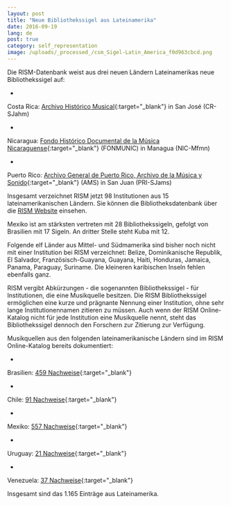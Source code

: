 ```yaml
---
layout: post
title: "Neue Bibliothekssigel aus Lateinamerika"
date: 2016-09-19
lang: de
post: true
category: self_representation
image: /uploads/_processed_/csm_Sigel-Latin_America_f0d963cbcd.png
---
```



Die RISM-Datenbank weist aus drei neuen Ländern Lateinamerikas neue Bibliothekssigel auf:

-

Costa Rica: [Archivo Histórico Musical](http://archivomusical.ucr.ac.cr/){:target="_blank"} in San José (CR-SJahm)


-

Nicaragua: [Fondo Histórico Documental de la Música Nicaraguense](http://ihnca.edu.ni/){:target="_blank"} (FONMUNIC) in Managua (NIC-Mfmn)


-

Puerto Rico: [Archivo General de Puerto Rico, Archivo de la Música y Sonido](http://www.icp.gobierno.pr/programas/archivo-general-de-puerto-rico){:target="_blank"} (AMS) in San Juan (PRI-SJams)



Insgesamt verzeichnet RISM jetzt 98 Institutionen aus 15 lateinamerikanischen Ländern. Sie können die Bibliotheksdatenbank über die [RISM Website](/de/community/entwicklung/rism-bibliothekssigel.html "Opens internal link in current window") einsehen.

Mexiko ist am stärksten vertreten mit 28 Bibliothekssigeln, gefolgt von Brasilien mit 17 Sigeln. An dritter Stelle steht Kuba mit 12.

Folgende elf Länder aus Mittel- und Südmamerika sind bisher noch nicht mit einer Institution bei RISM verzeichnet: Belize, Dominikanische Republik, El Salvador, Französisch-Guayana, Guayana, Haiti, Honduras, Jamaica, Panama, Paraguay, Suriname. Die kleineren karibischen Inseln fehlen ebenfalls ganz.



RISM vergibt Abkürzungen - die sogenannten Bibliothekssigel - für Institutionen, die eine Musikquelle besitzen. Die RISM Bibliothekssigel ermöglichen eine kurze und prägnante Nennung einer Institution, ohne sehr lange Institutionennamen zitieren zu müssen. Auch wenn der RISM Online-Katalog nicht für jede Institution eine Musikquelle nennt, steht das Bibliothekssigel dennoch den Forschern zur Zitierung zur Verfügung.

Musikquellen aus den folgenden lateinamerikanische Ländern sind im RISM Online-Katalog bereits dokumentiert:

-

Brasilien: [459 Nachweise](https://opac.rism.info/search?View=rism&siglum=BR-*){:target="_blank"}


-

Chile: [91 Nachweise](https://opac.rism.info/search?View=rism&siglum=RCH-*){:target="_blank"}


-

Mexiko: [557 Nachweise](https://opac.rism.info/search?View=rism&siglum=MEX-*){:target="_blank"}


-

Uruguay: [21 Nachweise](https://opac.rism.info/search?View=rism&siglum=ROU-*){:target="_blank"}


-

Venezuela: [37 Nachweise](https://opac.rism.info/search?View=rism&siglum=VE-*){:target="_blank"}



Insgesamt sind das 1.165 Einträge aus Lateinamerika.



<script type="text/javascript">var switchTo5x=true;</script><script type="text/javascript" src="http://w.sharethis.com/button/buttons.js"></script><script type="text/javascript">stLight.options({publisher: "9b601438-1ce1-49d8-bfd7-9cff5df54c17", doNotHash: false, doNotCopy: false, hashAddressBar: false});</script>
